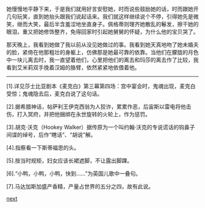 
她慢慢地平静下来，于是我们就用好言安慰她，时而说些鼓励她的话，时而跟她开几句玩笑，直到她抬头跟我们说起话来。我们就这样继续说个不停，引得她先是微笑，继而大笑，最后半含羞涩地坐直身子。佩格蒂则理齐她散乱的鬈发，擦干她的眼泪，重又把她修饰整齐，免得回家时引起她舅舅的怀疑，为什么他的宝贝哭了。

那天晚上，我看到她做了我以前从没见她做过的事。我看到她天真地吻了她未婚夫的脸，紧倚在他那粗壮的身躯上，仿佛那是她最可靠的依靠。当他们在朦胧的月色中一块儿离去时，我一直望着他们，心里把他们的离去和玛莎的离去作了比较，我看到艾米莉双手挽着汉姆的胳臂，依然紧紧地依偎着他。

* * *

[1].详见莎士比亚剧本《麦克白》第三幕第四场：宫中宴会时，鬼魂出现，麦克白受惊；鬼魂隐去后，麦克白说了这句话。

[2].据希腊神话，帖萨利王伊克西翁为人狡诈，累累作恶，后宙斯以雷电将他击伤，打入冥府，并把他捆绑在永世旋转的火轮上，作为惩罚。

[3].胡克·沃克（Hookey Walker）据传原为一个叫约翰·沃克的专说谎话的钩鼻子间谍的绰号，后作“瞎话”、“胡说”解。

[4].指察看一下斯蒂福思的头。

[5].按当时规矩，妇女应该长裙遮脚，不让露出脚踝。

[6].“小鸭，小鸭，小鸭，快到……”为英国儿歌中一叠句。

[7].马达加斯加盛产香精，产量占世界的五分之四，故有此说。

[next](page308)